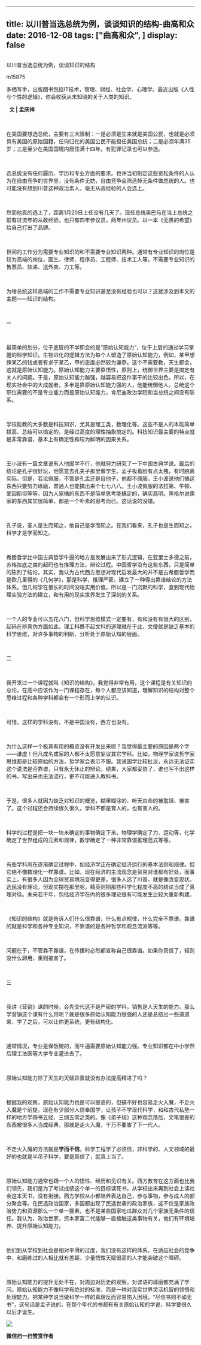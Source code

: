 
---
title:   以川普当选总统为例，谈谈知识的结构-曲高和众
date: 2016-12-08
tags: ["曲高和众", ]
display: false
---


## 



以川普当选总统为例，谈谈知识的结构




m15875




多栖写手，出版图书包括IT技术，管理、财经、社会学、心理学。最近出版《人性与个性的逻辑》，你会收获从未知晓的关于人类的知识。


&nbsp;&nbsp;**文 | 孟庆祥**

&nbsp;

在美国要想选总统，主要有三大限制：一是必须是生来就是美国公民，也就是必须具有美国的原始国籍，任何归化的美国公民不能担任美国总统；二是必须年满35岁；三是至少在美国国境内居住满十四年。有犯罪记录也可以参选。

&nbsp;

选总统没有任何履历、学历和专业方面的要求。也许当初制定这些宽松条件的人认为在自由竞争的世界里，没有条件无妨，自由竞争会筛选掉无条件做总统的人。也可能没有想到川普这种政治素人，毫无从政经验的人会选上。

&nbsp;

然而他真的选上了，距离1月20日上任没有几天了。现任总统奥巴马在当上总统之前有过流年的从政经验，也只有四年参议员，两年州议员。以一本《无畏的希望》给自己打出了品牌。

&nbsp;

世间的工作分为需要专业知识的和不需要专业知识两种。通常有专业知识的岗位是较为高端的岗位，医生、律师、程序员、工程师、技术工人等。不需要专业知识的售票员、快递、送外卖、力工等。

&nbsp;

为啥总统这样高端的工作不需要专业知识甚至没有经验也可以？这就涉及到本文的主题——知识的结构。

&nbsp;

一

&nbsp;

最简单的划分，位于底层的不学即会的是“原始认知能力”，位于上层的通过学习掌握的科学知识。生物进化的逻辑方法为每个人塑造了原始认知能力，例如，某甲想挣某乙的钱或者有求于某乙，甲的态度必然较为谦恭。这个不需要教，天生都会，这就是原始认知能力。原始认知能力主要靠悟性，原则上，统御世界主要是搞定有关人的问题。于是，原始认知能力越强，越容易把这件事干的比较出色。所以，在现实社会中的大成就者，多半是靠原始认知能力强的人，他能统御他人。总统这个职位需要的不是专业能力而是原始认知能力，肯尼迪政治学院和当总统之间没有联系。

&nbsp;

学校能教的大多数是科技知识，尤其是理工类，数理化等。这些不是人的本能简单拔高、总结可以搞定的，是经过高度的理性抽象搞定的。科技知识最主要的特点就是非常靠谱，基本上有确定性和较为鲜明的因果关系。

&nbsp;

王小波有一篇文章说有人他国学不行，他就努力研究了一下中国古典学说。最后的结论是孔子很好玩，他愿意去孔夫子那里做学生。孟子板着脸有点太拽，有时脱离实际。但是，若论佩服，不管是孔孟还是自他子，他都不佩服，王小波说他们搞这东西只要努力琢磨，普通人也能搞出来个七七八八。王小波佩服的法拉第、牛顿、爱因斯坦等等，因为人家搞的东西不是简单思考能搞定的，确实高明。黑格尔说儒家的东西其实很简单，都是一个朴素的思考而已。这话说的没错。

&nbsp;

孔子说，圣人是生而知之，他自己是学而知之。在我们看来，孔子也是生而知之，科学才是学而知之。

&nbsp;

希腊哲学比中国古典哲学牛逼的地方是发展出来了形式逻辑，在亚里士多德之前，苏格拉底之类的起码也有推理方法，辩论过程。中国哲学没有这些东西，只是简单的陈列了结论。其实，我认为古代西方思想对现代启发最大的并不是古希腊哲学而是欧几里得的《几何学》，那是科学，推理严密，建立了一种得出靠谱结论的方法体系。但几何学在很长的时间没啥实用价值，所以是一门沉默的科学，直到现代物理实验方法的建立，和有用的现实世界发生了深刻的关系。

&nbsp;

一个人的专业可以五花八门，但科学思维模式一定要有，有和没有有很大的区别，起码在辨真伪方面如此。理工科瞧不起文科的道理就在于此，文傻就是缺乏基本的科学思维，对许多事物的判断、分析处于原始认知的层面。

&nbsp;

二

&nbsp;

我开发过一个课程就叫《知识的结构》，我觉得非常有用，这个课程是有关知识的总论，在高中应该作为一门课程存在，每个人都应该知道，理解知识的结构对整个思维过程和各种学科都会有一个形而上学的认识。

&nbsp;

可惜，这样的学科没有。不是中国没有，西方也没有。

&nbsp;

为什么这样一个极其有用的概览没有开发出来呢？我觉得最主要的原因是两个字——谦虚！但凡成名成家的人都不太愿意妄议其它学科。比如，物理学家说哲学家思维都是比较原始的方法，哲学家会表示不服。我说国学比较扯淡，永远无法证实这个说法是否靠谱，只有永无休止的辩论。结果，大家都妥协了，谁也写不出这样的书，写出来也无法流行，更不可能进入教科书。

&nbsp;

于是，很多人就因为缺乏对知识的概览，糊里糊涂的、听天由命的被耽误、被害了。这个过程还会持续很久很久。学科不都是育人的，也有害人的。

&nbsp;

科学的过程是把一块一块未确定的事物确定下来。物理学确定了力、运动等，化学确定了世界组成的元素和规律，数学确定了一种非常靠谱推理范式等等。

&nbsp;

有些学科尚在逐渐确定过程中，如经济学正在确定经济运行的基本法则和规律。但它绝不像数理化一样靠谱。比如，现在经济的主流观念是贸易对谁都有好处，而事实上，有很多人因为全球贸易境况变得更差。很多人选了川普，就是像改变现状。选民没有理论，但现实摆在那里呢，精英则把那些科学化程度不高的结论当成了真理对待。未来若干年，包括经济学在内的很多理论很有可能发生比较大重新构建。

&nbsp;

《知识的结构》就是告诉人们什么很靠谱，什么有点规律，什么完全不靠谱。靠谱的就是科学和各种专业知识，不靠谱的是各种哲学和观念流派等等。

&nbsp;

问题在于，不管靠不靠谱，在传播时必然都宣称自己很靠谱。如果你真信了，轻则没什么卵用，重则被害了。

&nbsp;

三

&nbsp;

我讲《营销》课的时候，会先交代这不是严密的学科，销售是人天生的能力。那么学营销这个课有什么用呢？就是很多原始认知能力很强的人还是总结出一些道道来，学了之后，可以让你更系统，更有结构化。

&nbsp;

通常情况，专业是保饭碗的，而牛逼需要原始认知能力强。专业知识都在中小学然后理工法医等大学专业灌进去了。

&nbsp;

原始认知能力除了天生的天赋异禀就没有办法提高精进了吗？

&nbsp;

根据我的观察，原始认知能力也是可以提高的，但搞不好也容易走火入魔，不走火入魔是个前提。现在有少部分人信奉国学，让孩子不学现代科学，和和古代私塾一样的地方学四书五经、三纲五常之类的。像《弟子规》这种观念落后，文笔很差的东西被很多人当成经典，那就是走火入魔，千万不要害了下一代人。

&nbsp;

不走火入魔的方法就是**学而不信**。科学工程学了必须信，非科学的、人文领域的最好的也就是半吊子科学，要是真信了，就真上当了。

&nbsp;

原始认知能力通常也跟一个人的悟性、经历和见识有关。西方教育在这方面也比我们领先，我们是为了考试成绩这个单一的目标读死书，从学校出来再到社会上读社会这本天书，没有衔接。西方学校从小都培养表达自己，参与事物，参与成人的部分聚会等。在民选政治国家，多国都出现了民选世袭的政治家族，这不仅是家族政治势力和资源那么一个单一要素，也不是某些国家吃瓜群众对几个家族无条件的信任。我认为，政治世家，资本家富二代能够一直接触这类事物有关，他们有环境培养、提升原始认知能力。

&nbsp;

他们到从学校到社会是相对平滑的过度，我们没有这样的体系。在适应社会的竞争中，和磨练过的人相比就有差距，少量悟性天赋很高的人才能突破这个障碍。

&nbsp;

原始认知能力的提升无处不在，对周边对历史的观察，对谚语的琢磨都充满了学问。原始认知能力不像科学有绝对的标准，而是一种对现实世界灵活机智的领悟和处理能力。把某种学说当做科学一样的真理反而容易陷入困境，“尽信书则不如无书”，这句话是孟子说的，在那个年代的书都有有关原始认知的学说，科学要很久以后才诞生。



**<img data-s="300,640" data-type="jpeg" src="http://mmbiz.qpic.cn/mmbiz/fxGMiaL5Zj1gAtMBdoRAfrkfBNF0WEAG9elY136EMERA8zleoqyibsc68mLpoiagDqkzcRhEo0psRuCqoQbcWg52w/0?wx_fmt=jpeg" data-ratio="1" data-w="430"/>**




**微信扫一扫赞赏作者**














